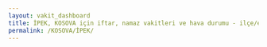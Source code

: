 ```yaml
---
layout: vakit_dashboard
title: İPEK, KOSOVA için iftar, namaz vakitleri ve hava durumu - ilçe/eyalet seç
permalink: /KOSOVA/İPEK/
---
```


<script type="text/javascript">
  var GLOBAL_COUNTRY = 'KOSOVA';
  var GLOBAL_CITY = 'İPEK';
  var GLOBAL_STATE = '';
  var lat = 72;
  var lon = 21;
</script>

